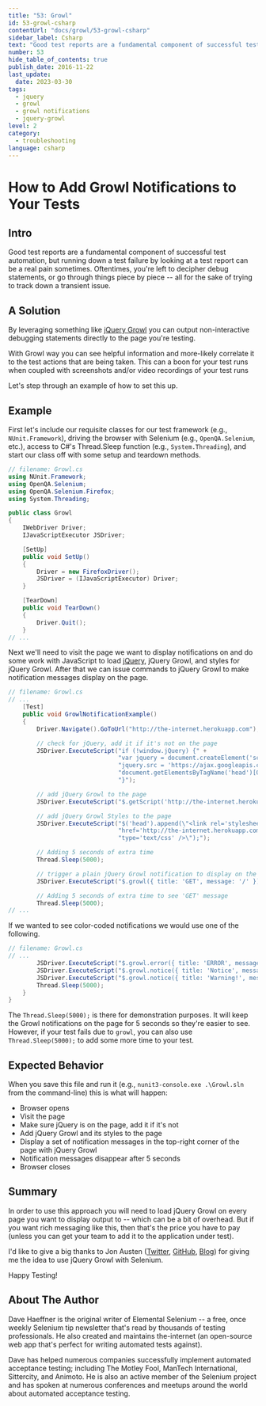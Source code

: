 ```yaml
---
title: "53: Growl"
id: 53-growl-csharp
contentUrl: "docs/growl/53-growl-csharp"
sidebar_label: Csharp
text: "Good test reports are a fundamental component of successful test automation, but running down a test failure by looking at a test report can be a real pain sometimes. Oftentimes, you're left to decipher debug statements, or go through things piece by piece all for the sake of trying to track down a transient issue."
number: 53
hide_table_of_contents: true
publish_date: 2016-11-22
last_update:
  date: 2023-03-30
tags:
  - jquery
  - growl
  - growl notifications
  - jquery-growl
level: 2
category:
  - troubleshooting
language: csharp
---
```


# How to Add Growl Notifications to Your Tests

## Intro

Good test reports are a fundamental component of successful test automation, but running down a test failure by looking at a test report can be a real pain sometimes. Oftentimes, you're left to decipher debug statements, or go through things piece by piece -- all for the sake of trying to track down a transient issue.

## A Solution

By leveraging something like [jQuery Growl](http://ksylvest.github.io/jquery-growl/) you can output non-interactive debugging statements directly to the page you're testing.

With Growl way you can see helpful information and more-likely correlate it to the test actions that are being taken. This can a boon for your test runs when coupled with screenshots and/or video recordings of your test runs

Let's step through an example of how to set this up.

## Example

First let's include our requisite classes for our test framework (e.g., `NUnit.Framework`), driving the browser with Selenium (e.g., `OpenQA.Selenium`, etc.), access to C#'s Thread.Sleep function (e.g., `System.Threading`), and start our class off with some setup and teardown methods.

```csharp
// filename: Growl.cs
using NUnit.Framework;
using OpenQA.Selenium;
using OpenQA.Selenium.Firefox;
using System.Threading;

public class Growl
{
    IWebDriver Driver;
    IJavaScriptExecutor JSDriver;

    [SetUp]
    public void SetUp()
    {
        Driver = new FirefoxDriver();
        JSDriver = (IJavaScriptExecutor) Driver;
    }

    [TearDown]
    public void TearDown()
    {
        Driver.Quit();
    }
// ...
```

Next we'll need to visit the page we want to display notifications on and do some work with JavaScript to load [jQuery](http://jquery.com/), jQuery Growl, and styles for jQuery Growl. After that we can issue commands to jQuery Growl to make notification messages display on the page.

```csharp
// filename: Growl.cs
// ...
    [Test]
    public void GrowlNotificationExample()
    {
        Driver.Navigate().GoToUrl("http://the-internet.herokuapp.com");

        // check for jQuery, add it if it's not on the page
        JSDriver.ExecuteScript("if (!window.jQuery) {" +
                               "var jquery = document.createElement('script'); jquery.type = 'text/javascript';" +
                               "jquery.src = 'https://ajax.googleapis.com/ajax/libs/jquery/2.0.2/jquery.min.js';" +
                               "document.getElementsByTagName('head')[0].appendChild(jquery);" +
                               "}");

        // add jQuery Growl to the page
        JSDriver.ExecuteScript("$.getScript('http://the-internet.herokuapp.com/js/vendor/jquery.growl.js')");

        // add jQuery Growl Styles to the page
        JSDriver.ExecuteScript("$('head').append(\"<link rel='stylesheet' " +
                               "href='http://the-internet.herokuapp.com/css/jquery.growl.css' " +
                               "type='text/css' />\");");

        // Adding 5 seconds of extra time
        Thread.Sleep(5000);

        // trigger a plain jQuery Growl notification to display on the page
        JSDriver.ExecuteScript("$.growl({ title: 'GET', message: '/' });");

        // Adding 5 seconds of extra time to see 'GET' message
        Thread.Sleep(5000);
// ...
```

If we wanted to see color-coded notifications we would use one of the following.

```csharp
// filename: Growl.cs
// ...
        JSDriver.ExecuteScript("$.growl.error({ title: 'ERROR', message: 'your message goes here' });");
        JSDriver.ExecuteScript("$.growl.notice({ title: 'Notice', message: 'your notice message goes here' });");
        JSDriver.ExecuteScript("$.growl.notice({ title: 'Warning!', message: 'your warning message goes here' });");
        Thread.Sleep(5000);
    }
}
```

The `Thread.Sleep(5000);` is there for demonstration purposes. It will keep the Growl notifications on the page for 5 seconds so they're easier to see. However, if your test fails due to `growl`, you can also use `Thread.Sleep(5000);` to add some more time to your test.

## Expected Behavior

When you save this file and run it (e.g., `nunit3-console.exe .\Growl.sln` from the command-line) this is what will happen:

- Browser opens
- Visit the page
- Make sure jQuery is on the page, add it if it's not
- Add jQuery Growl and its styles to the page
- Display a set of notification messages in the top-right corner of the page with jQuery Growl
- Notification messages disappear after 5 seconds
- Browser closes

## Summary

In order to use this approach you will need to load jQuery Growl on every page you want to display output to -- which can be a bit of overhead. But if you want rich messaging like this, then that's the price you have to pay (unless you can get your team to add it to the application under test).

I'd like to give a big thanks to Jon Austen ([Twitter](https://twitter.com/austenjt), [GitHub](https://github.com/djangofan), [Blog](http://jonausten.info/)) for giving me the idea to use jQuery Growl with Selenium.

Happy Testing!

## About The Author

Dave Haeffner is the original writer of Elemental Selenium -- a free, once weekly Selenium tip newsletter that's read by thousands of testing professionals. He also created and maintains the-internet (an open-source web app that's perfect for writing automated tests against).

Dave has helped numerous companies successfully implement automated acceptance testing; including The Motley Fool, ManTech International, Sittercity, and Animoto. He is also an active member of the Selenium project and has spoken at numerous conferences and meetups around the world about automated acceptance testing.
